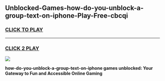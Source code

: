 
## Unblocked-Games-how-do-you-unblock-a-group-text-on-iphone-Play-Free-cbcqi
<h3>
<a href="https://premium76.site?title=how-do-you-unblock-a-group-text-on-iphone&ref=20M">CLICK TO PLAY</a></h3>
<hr>

<h3>
<a href="https://premium76.site?title=how-do-you-unblock-a-group-text-on-iphone&ref=20M">CLICK 2 PLAY</a>
  
</h3>

<a href="https://premium76.site?title=how-do-you-unblock-a-group-text-on-iphone&ref=19M"><img src="https://clearcache.store/games.png"></a>


**how-do-you-unblock-a-group-text-on-iphone games unblocked: Your Gateway to Fun and Accessible Online Gaming**
